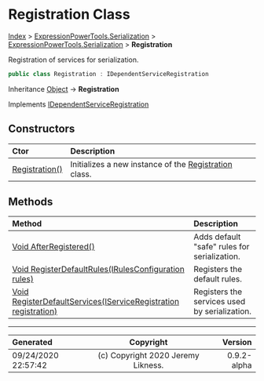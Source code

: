 ﻿# Registration Class

[Index](../index.md) > [ExpressionPowerTools.Serialization](ExpressionPowerTools.Serialization.a.md) > [ExpressionPowerTools.Serialization](ExpressionPowerTools.Serialization.n.md) > **Registration**

Registration of services for serialization.

```csharp
public class Registration : IDependentServiceRegistration
```

Inheritance [Object](https://docs.microsoft.com/dotnet/api/system.object) → **Registration**

Implements  [IDependentServiceRegistration](ExpressionPowerTools.Core.Signatures.IDependentServiceRegistration.i.md) 

## Constructors

| Ctor | Description |
| :-- | :-- |
| [Registration()](ExpressionPowerTools.Serialization.Registration.ctor.md#registration) | Initializes a new instance of the [Registration](ExpressionPowerTools.Serialization.Registration.cs.md) class. |
## Methods

| Method | Description |
| :-- | :-- |
| [Void AfterRegistered()](ExpressionPowerTools.Serialization.Registration.AfterRegistered.m.md) | Adds default "safe" rules for serialization. |
| [Void RegisterDefaultRules(IRulesConfiguration rules)](ExpressionPowerTools.Serialization.Registration.RegisterDefaultRules.m.md) | Registers the default rules. |
| [Void RegisterDefaultServices(IServiceRegistration registration)](ExpressionPowerTools.Serialization.Registration.RegisterDefaultServices.m.md) | Registers the services used by serialization. |

---

| Generated | Copyright | Version |
| :-- | :-: | --: |
| 09/24/2020 22:57:42 | (c) Copyright 2020 Jeremy Likness. | 0.9.2-alpha |
